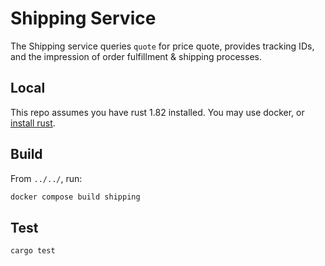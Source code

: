 # Shipping Service

The Shipping service queries `quote` for price quote, provides tracking IDs,
and the impression of order fulfillment & shipping processes.

## Local

This repo assumes you have rust 1.82 installed. You may use docker, or
[install rust](https://www.rust-lang.org/tools/install).

## Build

From `../../`, run:

```sh
docker compose build shipping
```

## Test

```sh
cargo test
```
